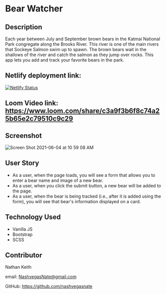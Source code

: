 # Bear Watcher
## Description
Each year between July and September brown bears in the Katmai National Park congregate along the Brooks River.  This river is one of the main rivers that Sockeye Salmon swim up to spawn.  The brown bears wait in the shallows of the river and catch the salmon as they jump over rocks.  This app lets you add and track your favorite bears in the park.

## Netlify deployment link:
[![Netlify Status](https://api.netlify.com/api/v1/badges/e3f536dc-fd9e-474c-bad3-3356e4400a84/deploy-status)](https://app.netlify.com/sites/nk-bear-watcher/deploys)

## Loom Video link: https://www.loom.com/share/c3a9f3b6f8c74a25b65e2c79510c9c29

## Screenshot 
![Screen Shot 2021-06-04 at 10 59 08 AM](https://user-images.githubusercontent.com/76710923/120830338-01863800-c524-11eb-9b87-5673a4b8e6fb.png)

## User Story
* As a user, when the page loads, you will see a form that allows you to enter a bear name and image of a new bear.
* As a user, when you click the submit button, a new bear will be added to the page.
* As a user, when the bear is being tracked (i.e., after it is added using the form), you will see that bear's information displayed on a card.

## Technology Used
- Vanilla JS
- Bootstrap
- SCSS

## Contributor
Nathan Keith

email: NashvegasNate@gmail.com

GitHub: https://github.com/nashvegasnate
